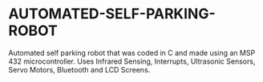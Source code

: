 # AUTOMATED-SELF-PARKING-ROBOT
Automated self parking robot that was coded in C and made using an MSP 432 microcontroller. Uses Infrared Sensing, Interrupts, Ultrasonic Sensors, Servo Motors, Bluetooth and LCD Screens. 
